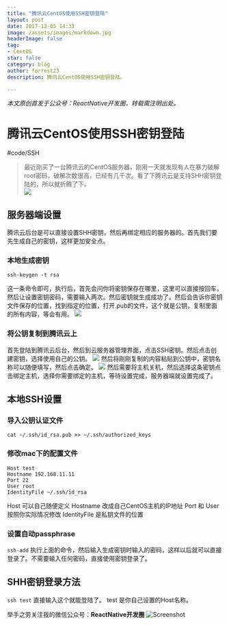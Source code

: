 ```yaml
---
title: "腾讯云CentOS使用SSH密钥登陆"
layout: post
date: 2017-12-05 14:33
image: /assets/images/markdown.jpg
headerImage: false
tag:
- CentOS
star: false
category: blog
author: forrest23
description: 腾讯云CentOS使用SSH密钥登陆。

---
```

*本文原创首发于公众号：ReactNative开发圈，转载需注明出处。*

# 腾讯云CentOS使用SSH密钥登陆
#code/SSH

> 最近刚买了一台腾讯云的CentOS服务器，刚用一天就发现有人在暴力破解root密码，破解次数很高，已经有几千次。看了下腾讯云是支持SHH密钥登陆的，所以就折腾了下。  
![](http://pic.yupoo.com/forrest071/6f4772ca/8a237d02.png)

## 服务器端设置
腾讯云后台是可以直接设置SHH密钥，然后再绑定相应的服务器的。首先我们要先生成自己的密钥，这样更加安全点。

### 本地生成密钥
`ssh-keygen -t rsa`

这一条命令即可，执行后，首先会问你将密钥保存在哪里，这里可以直接按回车，然后让设置密钥密码，需要输入两次。然后密钥就生成成功了。然后会告诉你密钥文件保存的位置，找到指定的位置，打开.pub的文件，这个就是公钥，复制里面的所有内容，等会有用。
![](http://pic.yupoo.com/forrest071/11a899ea/92de8514.jpg)

### 将公钥复制到腾讯云上
首先登陆到腾讯云后台，然后到云服务器管理界面，点击SSH密钥。然后点击创建密钥，选择使用自己的公钥。
![](http://pic.yupoo.com/forrest071/02a12fde/27ba25b3.png)
然后将刚刚复制的内容粘贴到公钥中，密钥名称可以随便填写，然后点击确定。
![](http://pic.yupoo.com/forrest071/0bce6590/b853dafb.png)
然后需要将主机关机，然后选择这条密钥点击绑定主机，选择你需要绑定的主机，等待设置完成，服务器端就设置完成了。

## 本地SSH设置
### 导入公钥认证文件
`cat ~/.ssh/id_rsa.pub >> ~/.ssh/authorized_keys`

### 修改mac下的配置文件
```
Host test
Hostname 192.168.11.11
Port 22
User root
IdentityFile ~/.ssh/id_rsa
```

Host 可以自己随便定义
Hostname 改成自己CentOS主机的IP地址
Port 和 User 按照你实际情况修改
IdentityFile 是私钥文件的位置

### 设置自动passphrase
`ssh-add`
执行上面的命令，然后输入生成密钥时输入的密码，这样以后就可以直接登录了。不需要输入任何密码，直接使用密钥登录了。

## SHH密钥登录方法
`ssh test`
直接输入这个就能登陆了。 test 是你自己设置的Host名称。



举手之劳关注我的微信公众号：**ReactNative开发圈**
![Screenshot](http://pic.yupoo.com/forrest071/GW9CBRAi/medium.jpg)
